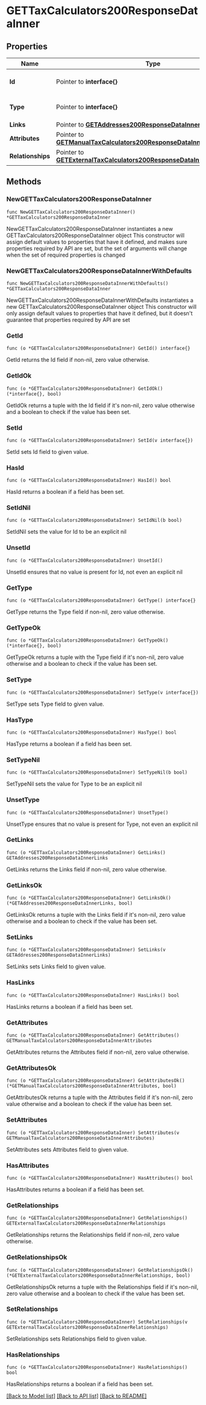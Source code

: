 # GETTaxCalculators200ResponseDataInner

## Properties

Name | Type | Description | Notes
------------ | ------------- | ------------- | -------------
**Id** | Pointer to **interface{}** | The resource&#39;s id | [optional] 
**Type** | Pointer to **interface{}** | The resource&#39;s type | [optional] 
**Links** | Pointer to [**GETAddresses200ResponseDataInnerLinks**](GETAddresses200ResponseDataInnerLinks.md) |  | [optional] 
**Attributes** | Pointer to [**GETManualTaxCalculators200ResponseDataInnerAttributes**](GETManualTaxCalculators200ResponseDataInnerAttributes.md) |  | [optional] 
**Relationships** | Pointer to [**GETExternalTaxCalculators200ResponseDataInnerRelationships**](GETExternalTaxCalculators200ResponseDataInnerRelationships.md) |  | [optional] 

## Methods

### NewGETTaxCalculators200ResponseDataInner

`func NewGETTaxCalculators200ResponseDataInner() *GETTaxCalculators200ResponseDataInner`

NewGETTaxCalculators200ResponseDataInner instantiates a new GETTaxCalculators200ResponseDataInner object
This constructor will assign default values to properties that have it defined,
and makes sure properties required by API are set, but the set of arguments
will change when the set of required properties is changed

### NewGETTaxCalculators200ResponseDataInnerWithDefaults

`func NewGETTaxCalculators200ResponseDataInnerWithDefaults() *GETTaxCalculators200ResponseDataInner`

NewGETTaxCalculators200ResponseDataInnerWithDefaults instantiates a new GETTaxCalculators200ResponseDataInner object
This constructor will only assign default values to properties that have it defined,
but it doesn't guarantee that properties required by API are set

### GetId

`func (o *GETTaxCalculators200ResponseDataInner) GetId() interface{}`

GetId returns the Id field if non-nil, zero value otherwise.

### GetIdOk

`func (o *GETTaxCalculators200ResponseDataInner) GetIdOk() (*interface{}, bool)`

GetIdOk returns a tuple with the Id field if it's non-nil, zero value otherwise
and a boolean to check if the value has been set.

### SetId

`func (o *GETTaxCalculators200ResponseDataInner) SetId(v interface{})`

SetId sets Id field to given value.

### HasId

`func (o *GETTaxCalculators200ResponseDataInner) HasId() bool`

HasId returns a boolean if a field has been set.

### SetIdNil

`func (o *GETTaxCalculators200ResponseDataInner) SetIdNil(b bool)`

 SetIdNil sets the value for Id to be an explicit nil

### UnsetId
`func (o *GETTaxCalculators200ResponseDataInner) UnsetId()`

UnsetId ensures that no value is present for Id, not even an explicit nil
### GetType

`func (o *GETTaxCalculators200ResponseDataInner) GetType() interface{}`

GetType returns the Type field if non-nil, zero value otherwise.

### GetTypeOk

`func (o *GETTaxCalculators200ResponseDataInner) GetTypeOk() (*interface{}, bool)`

GetTypeOk returns a tuple with the Type field if it's non-nil, zero value otherwise
and a boolean to check if the value has been set.

### SetType

`func (o *GETTaxCalculators200ResponseDataInner) SetType(v interface{})`

SetType sets Type field to given value.

### HasType

`func (o *GETTaxCalculators200ResponseDataInner) HasType() bool`

HasType returns a boolean if a field has been set.

### SetTypeNil

`func (o *GETTaxCalculators200ResponseDataInner) SetTypeNil(b bool)`

 SetTypeNil sets the value for Type to be an explicit nil

### UnsetType
`func (o *GETTaxCalculators200ResponseDataInner) UnsetType()`

UnsetType ensures that no value is present for Type, not even an explicit nil
### GetLinks

`func (o *GETTaxCalculators200ResponseDataInner) GetLinks() GETAddresses200ResponseDataInnerLinks`

GetLinks returns the Links field if non-nil, zero value otherwise.

### GetLinksOk

`func (o *GETTaxCalculators200ResponseDataInner) GetLinksOk() (*GETAddresses200ResponseDataInnerLinks, bool)`

GetLinksOk returns a tuple with the Links field if it's non-nil, zero value otherwise
and a boolean to check if the value has been set.

### SetLinks

`func (o *GETTaxCalculators200ResponseDataInner) SetLinks(v GETAddresses200ResponseDataInnerLinks)`

SetLinks sets Links field to given value.

### HasLinks

`func (o *GETTaxCalculators200ResponseDataInner) HasLinks() bool`

HasLinks returns a boolean if a field has been set.

### GetAttributes

`func (o *GETTaxCalculators200ResponseDataInner) GetAttributes() GETManualTaxCalculators200ResponseDataInnerAttributes`

GetAttributes returns the Attributes field if non-nil, zero value otherwise.

### GetAttributesOk

`func (o *GETTaxCalculators200ResponseDataInner) GetAttributesOk() (*GETManualTaxCalculators200ResponseDataInnerAttributes, bool)`

GetAttributesOk returns a tuple with the Attributes field if it's non-nil, zero value otherwise
and a boolean to check if the value has been set.

### SetAttributes

`func (o *GETTaxCalculators200ResponseDataInner) SetAttributes(v GETManualTaxCalculators200ResponseDataInnerAttributes)`

SetAttributes sets Attributes field to given value.

### HasAttributes

`func (o *GETTaxCalculators200ResponseDataInner) HasAttributes() bool`

HasAttributes returns a boolean if a field has been set.

### GetRelationships

`func (o *GETTaxCalculators200ResponseDataInner) GetRelationships() GETExternalTaxCalculators200ResponseDataInnerRelationships`

GetRelationships returns the Relationships field if non-nil, zero value otherwise.

### GetRelationshipsOk

`func (o *GETTaxCalculators200ResponseDataInner) GetRelationshipsOk() (*GETExternalTaxCalculators200ResponseDataInnerRelationships, bool)`

GetRelationshipsOk returns a tuple with the Relationships field if it's non-nil, zero value otherwise
and a boolean to check if the value has been set.

### SetRelationships

`func (o *GETTaxCalculators200ResponseDataInner) SetRelationships(v GETExternalTaxCalculators200ResponseDataInnerRelationships)`

SetRelationships sets Relationships field to given value.

### HasRelationships

`func (o *GETTaxCalculators200ResponseDataInner) HasRelationships() bool`

HasRelationships returns a boolean if a field has been set.


[[Back to Model list]](../README.md#documentation-for-models) [[Back to API list]](../README.md#documentation-for-api-endpoints) [[Back to README]](../README.md)


